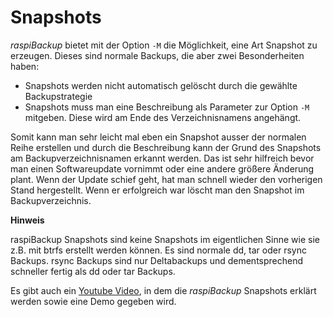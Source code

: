 # Snapshots

*raspiBackup* bietet mit der Option `-M` die Möglichkeit, eine Art Snapshot zu erzeugen.
Dieses sind normale Backups, die aber zwei Besonderheiten haben:

  - Snapshots werden nicht automatisch gelöscht durch die gewählte Backupstrategie
  - Snapshots muss man eine Beschreibung als Parameter zur Option `-M` mitgeben.
    Diese wird  am Ende des Verzeichnisnamens angehängt.

Somit kann man sehr leicht mal eben ein Snapshot ausser der normalen Reihe
erstellen und durch die Beschreibung kann der Grund des Snapshots am
Backupverzeichnisnamen erkannt werden. Das ist sehr hilfreich bevor man einen
Softwareupdate vornimmt oder eine andere größere Änderung plant. Wenn der
Update schief geht, hat man schnell wieder den vorherigen Stand hergestellt.
Wenn er erfolgreich war löscht man den Snapshot im Backupverzeichnis.

**Hinweis**

raspiBackup Snapshots sind keine Snapshots im eigentlichen Sinne wie sie z.B. mit btrfs erstellt werden können.
Es sind normale dd, tar oder rsync Backups. rsync Backups sind nur Deltabackups und dementsprechend schneller fertig als dd oder tar Backups.

Es gibt auch ein [Youtube Video](https://www.youtube.com/watch?v=8BlF9B8EX6k),
in dem die *raspiBackup* Snapshots erklärt werden sowie eine Demo gegeben wird.

[.status]: rst
[.source]: https://linux-tips-and-tricks.de/de/snapshots

